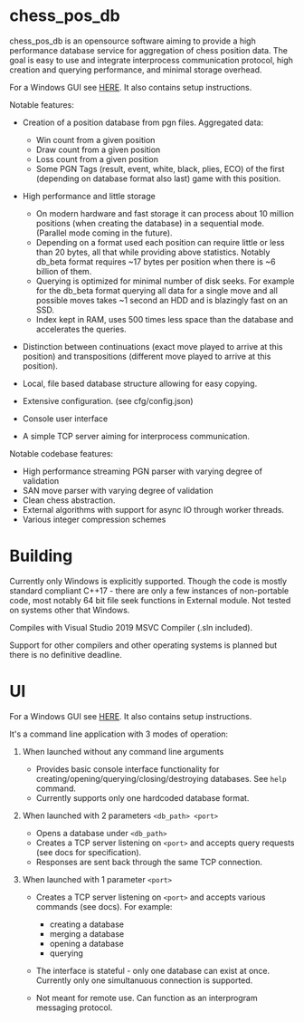 # chess_pos_db

chess_pos_db is an opensource software aiming to provide a high performance database service for aggregation of chess position data. The goal is easy to use and integrate interprocess communication protocol, high creation and querying performance, and minimal storage overhead.

For a Windows GUI see [HERE](https://github.com/Sopel97/chess_pos_db_gui). It also contains setup instructions.

Notable features:

- Creation of a position database from pgn files. Aggregated data:

    - Win count from a given position
    - Draw count from a given position
    - Loss count from a given position
    - Some PGN Tags (result, event, white, black, plies, ECO) of the first (depending on database format also last) game with this position.

- High performance and little storage

    - On modern hardware and fast storage it can process about 10 million positions (when creating the database) in a sequential mode. (Parallel mode coming in the future).
    - Depending on a format used each position can require little or less than 20 bytes, all that while providing above statistics. Notably db_beta format requires \~17 bytes per position when there is \~6 billion of them.
    - Querying is optimized for minimal number of disk seeks. For example for the db_beta format querying all data for a single move and all possible moves takes \~1 second an HDD and is blazingly fast on an SSD.
    - Index kept in RAM, uses 500 times less space than the database and accelerates the queries.

- Distinction between continuations (exact move played to arrive at this position) and transpositions (different move played to arrive at this position).
- Local, file based database structure allowing for easy copying.
- Extensive configuration. (see cfg/config.json)
- Console user interface
- A simple TCP server aiming for interprocess communication.

Notable codebase features:

- High performance streaming PGN parser with varying degree of validation
- SAN move parser with varying degree of validation
- Clean chess abstraction.
- External algorithms with support for async IO through worker threads.
- Various integer compression schemes

# Building
Currently only Windows is explicitly supported. Though the code is mostly standard compliant C++17 - there are only a few instances of non-portable code, most notably 64 bit file seek functions in External module.
Not tested on systems other that Windows.

Compiles with Visual Studio 2019 MSVC Compiler (.sln included).

Support for other compilers and other operating systems is planned but there is no definitive deadline.

# UI
For a Windows GUI see [HERE](https://github.com/Sopel97/chess_pos_db_gui). It also contains setup instructions.

It's a command line application with 3 modes of operation:

1. When launched without any command line arguments

    - Provides basic console interface functionality for creating/opening/querying/closing/destroying databases. See `help` command.
    - Currently supports only one hardcoded database format.

2. When launched with 2 parameters `<db_path> <port>`

    - Opens a database under `<db_path>`
    - Creates a TCP server listening on `<port>` and accepts query requests (see docs for specification).
    - Responses are sent back through the same TCP connection.

3. When launched with 1 parameter `<port>`

    - Creates a TCP server listening on `<port>` and accepts various commands (see docs). For example:

        - creating a database
        - merging a database
        - opening a database
        - querying

    - The interface is stateful - only one database can exist at once. Currently only one simultanuous connection is supported.
    - Not meant for remote use. Can function as an interprogram messaging protocol.

